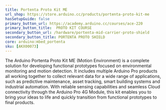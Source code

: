 ```yaml
---
title: Portenta Proto Kit ME
url_shop: https://store.arduino.cc/products/portenta-proto-kit-me
hasSetupGuide: false
primary_button_url: https://academy.arduino.cc/courses/ace-220
primary_button_title:  PROTO KIT COURSE
secondary_button_url: /hardware/portenta-mid-carrier-proto-shield
secondary_button_title: PORTENTA PROTO SHIELD
core: arduino:mbed_portenta
sku: [AKX00073]
---
```


The Arduino Portenta Proto Kit ME (Motion Environment) is a complete solution for developing functional prototypes focused on environmental monitoring and motion detection. It includes multiple Arduino Pro products all working together to collect relevant data for a wide range of applications, such as predictive maintenance, asset tracking, smart building systems and industrial automation. With reliable sensing capabilities and seamless Cloud connectivity through the Arduino Pro 4G Module, this kit enables you to bring your ideas to life and quickly transition from functional prototypes to final products.